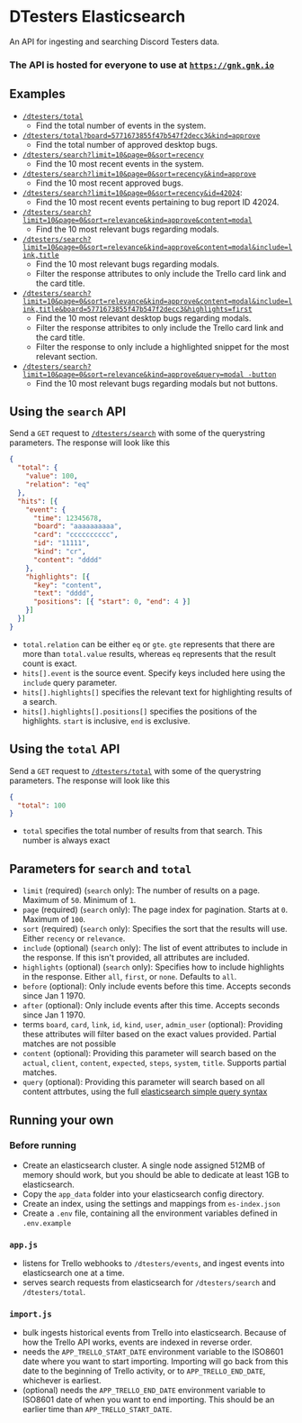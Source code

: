 # DTesters Elasticsearch

An API for ingesting and searching Discord Testers data.

### The API is hosted for everyone to use at [`https://gnk.gnk.io`](https://gnk.gnk.io)

## Examples

* [`/dtesters/total`](https://gnk.gnk.io/dtesters/total)
  * Find the total number of events in the system.
* [`/dtesters/total?board=5771673855f47b547f2decc3&kind=approve`](https://gnk.gnk.io/dtesters/total?board=5771673855f47b547f2decc3&kind=approve)
  * Find the total number of approved desktop bugs.
* [`/dtesters/search?limit=10&page=0&sort=recency`](https://gnk.gnk.io/dtesters/search?limit=10&page=0&sort=recency)
  * Find the 10 most recent events in the system.
* [`/dtesters/search?limit=10&page=0&sort=recency&kind=approve`](https://gnk.gnk.io/dtesters/search?limit=10&page=0&sort=recency&kind=approve)
  * Find the 10 most recent approved bugs.
* [`/dtesters/search?limit=10&page=0&sort=recency&id=42024`](https://gnk.gnk.io/dtesters/search?limit=10&page=0&sort=recency&id=42024):
  * Find the 10 most recent events pertaining to bug report ID 42024.
* [`/dtesters/search?limit=10&page=0&sort=relevance&kind=approve&content=modal`](https://gnk.gnk.io/dtesters/search?limit=10&page=0&sort=relevance&content=modal)
  * Find the 10 most relevant bugs regarding modals.
* [`/dtesters/search?limit=10&page=0&sort=relevance&kind=approve&content=modal&include=link,title`](https://gnk.gnk.io/dtesters/search?limit=10&page=0&sort=relevance&kind=approve&content=modal&include=link,title) 
  * Find the 10 most relevant bugs regarding modals.
  * Filter the response attributes to only include the Trello card link and the card title.
* [`/dtesters/search?limit=10&page=0&sort=relevance&kind=approve&content=modal&include=link,title&board=5771673855f47b547f2decc3&highlights=first`](https://gnk.gnk.io/dtesters/search?limit=10&page=0&sort=relevance&kind=approve&content=modal&board=5771673855f47b547f2decc3&include=link,title&highlights=first)
  * Find the 10 most relevant desktop bugs regarding modals.
  * Filter the response attribites to only include the Trello card link and the card title.
  * Filter the response to only include a highlighted snippet for the most relevant section.
* [`/dtesters/search?limit=10&page=0&sort=relevance&kind=approve&query=modal -button`](https://gnk.gnk.io/dtesters/search?limit=10&page=0&sort=relevance&kind=approve&query=modal%20-button)
  * Find the 10 most relevant bugs regarding modals but not buttons.

## Using the `search` API

Send a `GET` request to [`/dtesters/search`](https://gnk.gnk.io/dtesters/search) with some of the querystring parameters. The response will look like this

```json
{
  "total": {
    "value": 100,
    "relation": "eq"
  },
  "hits": [{
    "event": {
      "time": 12345678,
      "board": "aaaaaaaaaa",
      "card": "cccccccccc",
      "id": "11111",
      "kind": "cr",
      "content": "dddd"
    },
    "highlights": [{
      "key": "content",
      "text": "dddd",
      "positions": [{ "start": 0, "end": 4 }]
    }]
  }]
}
```

* `total.relation` can be either `eq` or `gte`. `gte` represents that there are more than `total.value` results, whereas `eq` represents that the result count is exact.
* `hits[].event` is the source event. Specify keys included here using the `include` query parameter.
* `hits[].highlights[]` specifies the relevant text for highlighting results of a search.
* `hits[].highlights[].positions[]` specifies the positions of the highlights. `start` is inclusive, `end` is exclusive.

## Using the `total` API

Send a `GET` request to [`/dtesters/total`](https://gnk.gnk.io/dtesters/total) with some of the querystring parameters. The response will look like this

```json
{
  "total": 100
}
```

* `total` specifies the total number of results from that search. This number is always exact

## Parameters for `search` and `total`

* `limit` (required) (`search` only): The number of results on a page. Maximum of `50`. Minimum of `1`.
* `page` (required) (`search` only): The page index for pagination. Starts at `0`. Maximum of `100`.
* `sort` (required) (`search` only): Specifies the sort that the results will use. Either `recency` or `relevance`.
* `include` (optional) (`search` only): The list of event attributes to include in the response. If this isn't provided, all attributes are included.
* `highlights` (optional) (`search` only): Specifies how to include highlights in the response. Either `all`, `first`, or `none`. Defaults to `all`.
* `before` (optional): Only include events before this time. Accepts seconds since Jan 1 1970.
* `after` (optional): Only include events after this time. Accepts seconds since Jan 1 1970.
* terms `board`, `card`, `link`, `id`, `kind`, `user`, `admin_user` (optional): Providing these attributes will filter based on the exact values provided. Partial matches are not possible
* `content` (optional): Providing this parameter will search based on the `actual`, `client`, `content`, `expected`, `steps`, `system`, `title`. Supports partial matches.
* `query` (optional): Providing this parameter will search based on all content attrbutes, using the full [elasticsearch simple query syntax](https://www.elastic.co/guide/en/elasticsearch/reference/current/query-dsl-simple-query-string-query.html#simple-query-string-syntax)

## Running your own

### Before running
* Create an elasticsearch cluster. A single node assigned 512MB of memory should work, but you should be able to dedicate at least 1GB to elasticsearch.
* Copy the `app_data` folder into your elasticsearch config directory.
* Create an index, using the settings and mappings from `es-index.json`
* Create a `.env` file, containing all the environment variables defined in `.env.example`

### `app.js`
* listens for Trello webhooks to `/dtesters/events`, and ingest events into elasticsearch one at a time.
* serves search requests from elasticsearch for `/dtesters/search` and `/dtesters/total`.

### `import.js`
* bulk ingests historical events from Trello into elasticsearch. Because of how the Trello API works, events are indexed in reverse order.
* needs the `APP_TRELLO_START_DATE` environment variable to the ISO8601 date where you want to start importing. Importing will go back from this date to the beginning of Trello activity, or to `APP_TRELLO_END_DATE`, whichever is earliest.
* (optional) needs the `APP_TRELLO_END_DATE` environment variable to ISO8601 date of when you want to end importing. This should be an earlier time than `APP_TRELLO_START_DATE`.
